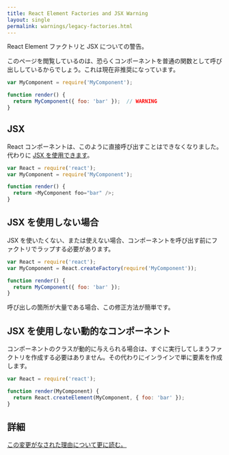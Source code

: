```yaml
---
title: React Element Factories and JSX Warning
layout: single
permalink: warnings/legacy-factories.html
---
```

React Element ファクトリと JSX についての警告。

このページを閲覧しているのは、恐らくコンポーネントを普通の関数として呼び出ししているからでしょう。これは現在非推奨になっています。

```javascript
var MyComponent = require('MyComponent');

function render() {
  return MyComponent({ foo: 'bar' });  // WARNING
}
```

## JSX

React コンポーネントは、このように直接呼び出すことはできなくなりました。代わりに [JSX を使用できます](/docs/jsx-in-depth.html)。

```javascript
var React = require('react');
var MyComponent = require('MyComponent');

function render() {
  return <MyComponent foo="bar" />;
}
```

## JSX を使用しない場合

JSX を使いたくない、または使えない場合、コンポーネントを呼び出す前にファクトリでラップする必要があります。

```javascript
var React = require('react');
var MyComponent = React.createFactory(require('MyComponent'));

function render() {
  return MyComponent({ foo: 'bar' });
}
```

呼び出しの箇所が大量である場合、この修正方法が簡単です。

## JSX を使用しない動的なコンポーネント

コンポーネントのクラスが動的に与えられる場合は、すぐに実行してしまうファクトリを作成する必要はありません。その代わりにインラインで単に要素を作成します。

```javascript
var React = require('react');

function render(MyComponent) {
  return React.createElement(MyComponent, { foo: 'bar' });
}
```

## 詳細

[この変更がなされた理由について更に読む。](https://gist.github.com/sebmarkbage/d7bce729f38730399d28)

